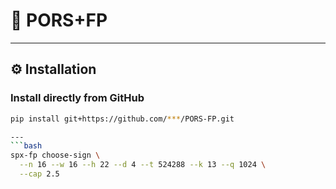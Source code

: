 # 🧩 PORS+FP
---

## ⚙️ Installation

### Install directly from GitHub
```bash
pip install git+https://github.com/***/PORS-FP.git

---
```bash
spx-fp choose-sign \
  --n 16 --w 16 --h 22 --d 4 --t 524288 --k 13 --q 1024 \
  --cap 2.5
